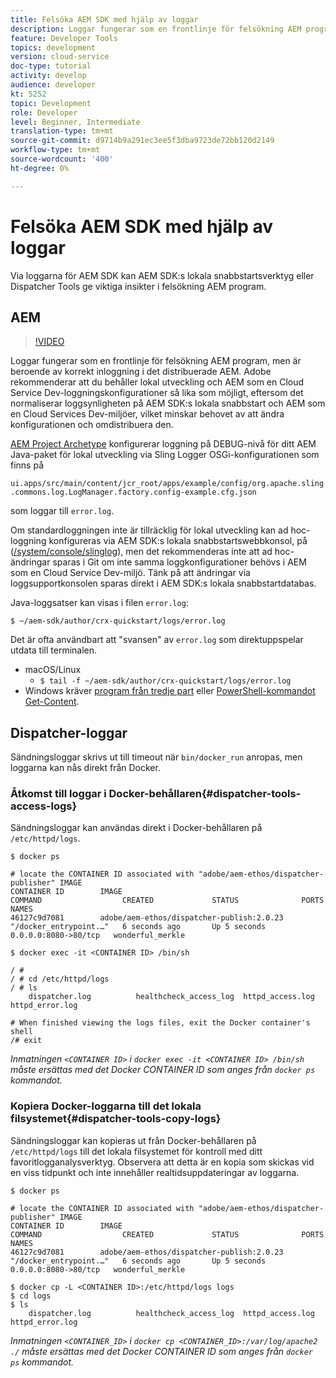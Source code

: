```yaml
---
title: Felsöka AEM SDK med hjälp av loggar
description: Loggar fungerar som en frontlinje för felsökning AEM program, men är beroende av korrekt inloggning i det distribuerade AEM.
feature: Developer Tools
topics: development
version: cloud-service
doc-type: tutorial
activity: develop
audience: developer
kt: 5252
topic: Development
role: Developer
level: Beginner, Intermediate
translation-type: tm+mt
source-git-commit: d9714b9a291ec3ee5f3dba9723de72bb120d2149
workflow-type: tm+mt
source-wordcount: '400'
ht-degree: 0%

---
```



# Felsöka AEM SDK med hjälp av loggar

Via loggarna för AEM SDK kan AEM SDK:s lokala snabbstartsverktyg eller Dispatcher Tools ge viktiga insikter i felsökning AEM program.

## AEM

>[!VIDEO](https://video.tv.adobe.com/v/34334/?quality=12&learn=on)

Loggar fungerar som en frontlinje för felsökning AEM program, men är beroende av korrekt inloggning i det distribuerade AEM. Adobe rekommenderar att du behåller lokal utveckling och AEM som en Cloud Service Dev-loggningskonfigurationer så lika som möjligt, eftersom det normaliserar loggsynligheten på AEM SDK:s lokala snabbstart och AEM som en Cloud Services Dev-miljöer, vilket minskar behovet av att ändra konfigurationen och omdistribuera den.

[AEM Project Archetype](https://github.com/adobe/aem-project-archetype) konfigurerar loggning på DEBUG-nivå för ditt AEM Java-paket för lokal utveckling via Sling Logger OSGi-konfigurationen som finns på

`ui.apps/src/main/content/jcr_root/apps/example/config/org.apache.sling.commons.log.LogManager.factory.config-example.cfg.json`

som loggar till `error.log`.

Om standardloggningen inte är tillräcklig för lokal utveckling kan ad hoc-loggning konfigureras via AEM SDK:s lokala snabbstartswebbkonsol, på ([/system/console/slinglog](http://localhost:4502/system/console/slinglog)), men det rekommenderas inte att ad hoc-ändringar sparas i Git om inte samma loggkonfigurationer behövs i AEM som en Cloud Service Dev-miljö. Tänk på att ändringar via loggsupportkonsolen sparas direkt i AEM SDK:s lokala snabbstartdatabas.

Java-loggsatser kan visas i filen `error.log`:

```
$ ~/aem-sdk/author/crx-quickstart/logs/error.log
```

Det är ofta användbart att &quot;svansen&quot; av `error.log` som direktuppspelar utdata till terminalen.

+ macOS/Linux
   + `$ tail -f ~/aem-sdk/author/crx-quickstart/logs/error.log`
+ Windows kräver [program från tredje part](https://stackoverflow.com/questions/187587/a-windows-equivalent-of-the-unix-tail-command) eller [PowerShell-kommandot Get-Content](https://stackoverflow.com/a/46444596/133936).

## Dispatcher-loggar

Sändningsloggar skrivs ut till timeout när `bin/docker_run` anropas, men loggarna kan nås direkt från Docker.

### Åtkomst till loggar i Docker-behållaren{#dispatcher-tools-access-logs}

Sändningsloggar kan användas direkt i Docker-behållaren på `/etc/httpd/logs`.

```shell
$ docker ps

# locate the CONTAINER ID associated with "adobe/aem-ethos/dispatcher-publisher" IMAGE
CONTAINER ID        IMAGE                                       COMMAND                  CREATED             STATUS              PORTS                  NAMES
46127c9d7081        adobe/aem-ethos/dispatcher-publish:2.0.23   "/docker_entrypoint.…"   6 seconds ago       Up 5 seconds        0.0.0.0:8080->80/tcp   wonderful_merkle

$ docker exec -it <CONTAINER ID> /bin/sh

/ # 
/ # cd /etc/httpd/logs
/ # ls
    dispatcher.log          healthcheck_access_log  httpd_access.log        httpd_error.log

# When finished viewing the logs files, exit the Docker container's shell
/# exit
```

_Inmatningen  `<CONTAINER ID>` i  `docker exec -it <CONTAINER ID> /bin/sh` måste ersättas med det Docker CONTAINER ID som anges från  `docker ps` kommandot._


### Kopiera Docker-loggarna till det lokala filsystemet{#dispatcher-tools-copy-logs}

Sändningsloggar kan kopieras ut från Docker-behållaren på `/etc/httpd/logs` till det lokala filsystemet för kontroll med ditt favoritlogganalysverktyg. Observera att detta är en kopia som skickas vid en viss tidpunkt och inte innehåller realtidsuppdateringar av loggarna.

```shell
$ docker ps

# locate the CONTAINER ID associated with "adobe/aem-ethos/dispatcher-publisher" IMAGE
CONTAINER ID        IMAGE                                       COMMAND                  CREATED             STATUS              PORTS                  NAMES
46127c9d7081        adobe/aem-ethos/dispatcher-publish:2.0.23   "/docker_entrypoint.…"   6 seconds ago       Up 5 seconds        0.0.0.0:8080->80/tcp   wonderful_merkle

$ docker cp -L <CONTAINER ID>:/etc/httpd/logs logs 
$ cd logs
$ ls
    dispatcher.log          healthcheck_access_log  httpd_access.log        httpd_error.log
```

_Inmatningen  `<CONTAINER_ID>` i  `docker cp <CONTAINER_ID>:/var/log/apache2 ./` måste ersättas med det Docker CONTAINER ID som anges från  `docker ps` kommandot._
